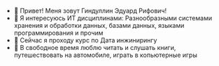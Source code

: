 - 👋 Привет! Меня зовут Гиндуллин Эдуард Рифович!
- 👀 Я интересуюсь ИТ дисциплинами: Разнообразными системами хранения и обработки данных, базами данных, языками программирования и прочим
- 🌱 Сейчас я проходу курс по Дата инжинирингу
- 💞️ В свободное время люблю читать и слушать книги, путешествовать на автомобиле, играть в копьютерные игры


<!---
Eduard-Gindullin/Eduard-Gindullin is a ✨ special ✨ repository because its `README.md` (this file) appears on your GitHub profile.
You can click the Preview link to take a look at your changes.
--->
